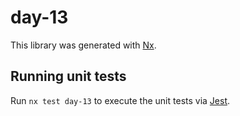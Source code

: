 # day-13

This library was generated with [Nx](https://nx.dev).

## Running unit tests

Run `nx test day-13` to execute the unit tests via [Jest](https://jestjs.io).

